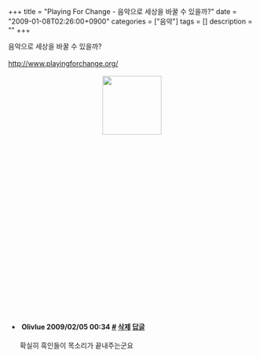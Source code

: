 +++
title = "Playing For Change - 음악으로 세상을 바꿀 수 있을까?"
date = "2009-01-08T02:26:00+0900"
categories = ["음악"]
tags = []
description = ""
+++
<span class="copyright_entry" style="display:block;" title="Playing For Change - 음악으로 세상을 바꿀 수 있을까?@@**@@http://shed.egloos.com/1857790"></span>
<div style="text-align: left;">
 음악으로 세상을 바꿀 수 있을까?
</div>
<div style="text-align: left;">
 <br>
</div>
<div style="text-align: left;">
 <a href="http://www.playingforchange.org/">http://www.playingforchange.org/</a>
 <br>
 <br>
 <a href="http://www.playingforchange.org/">
  <div style="text-align:center">
   <img class="image_mid" border="0" onmouseover="this.style.cursor='pointer'" alt="" src="/attachment/1857790_1.jpg" width="120" height="120" onclick="Control.Modal.openDialog(this, event, 'http://pds12.egloos.com/pds/200901/08/82/a0003782_4964e546177e3.jpg', 120, 120);">
  </div></a>
 <br>
</div>
<object width="425" height="344"><embed src="http://www.youtube.com/v/Us-TVg40ExM&amp;hl=en&amp;fs=1" type="application/x-shockwave-flash" allowscriptaccess="always" allowfullscreen="true" width="425" height="344"></object> 
<!--
       <rdf:RDF xmlns:rdf="http://www.w3.org/1999/02/22-rdf-syntax-ns#"
		    xmlns:dc="http://purl.org/dc/elements/1.1/"
		    xmlns:trackback="http://madskills.com/public/xml/rss/module/trackback/">
       <rdf:Description
	        rdf:about="http://shed.egloos.com/1857790"
	        dc:identifier="http://shed.egloos.com/1857790"
	        dc:title="Playing For Change - 음악으로 세상을 바꿀 수 있을까?"
	        trackback:ping="http://shed.egloos.com/tb/1857790"/>
       </rdf:RDF>
       -->

<ul><li class="comment_item"> <h4 class="comment_writer_info"> <span class="comment_gravatar"><img src="http://md.egloos.com/img/eg/profile_anonymous.jpg" alt=""></span> <span class="comment_writer">Olivlue</span> <span class="comment_datetime" title="2009/02/05 00:34">2009/02/05 00:34</span> <span class="comment_link"><a name="7162507" href="http://shed.egloos.com/1857790#7162507" title="#">#</a> </span> <span class="comment_admin"> <a href="#" onclick="delComment_view('a0003782','1857790','7162507','','','0'); return false;">삭제</a> <a href="javascript:;" onclick="replyComment('replyform1857790','1857790','7162507',5,'','http://', '', 'http://shed.egloos.com/1857790#cmt','','0'); return false;" title="답글">답글</a> </span> <span class="comment_security"></span> </h4>
 <div id="comment_7162507">
  확실히 흑인들이 목소리가 끝내주는군요
 </div> 
 <div id="reply1857790_7162507" class="comment_write reply_write" style="display:none;"></div> </li></ul>